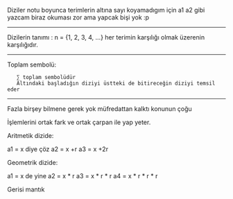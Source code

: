 Diziler notu boyunca terimlerin altına sayı koyamadıgım için a1 a2 gibi yazcam biraz okuması zor ama yapcak bişi yok :p

---

Dizilerin tanımı :
n = {1, 2, 3, 4, ...} her terimin karşılığı olmak üzerenin karşılığıdır.

---

Toplam sembolü:

	   ∑ toplam sembolüdür
	   Altındaki başladığın diziyi üstteki de bitireceğin diziyi temsil eder

---

Fazla birşey bilmene gerek yok müfredattan kalktı konunun çoğu

İşlemlerini ortak fark ve ortak çarpan ile yap yeter.

Aritmetik dizide:

a1 = x diye çöz
a2 = x +r
a3 = x +2r

Geometrik dizide:

a1 = x de yine
a2 = x * r
a3 = x * r * r
a4 = x * r * r * r

Gerisi mantık